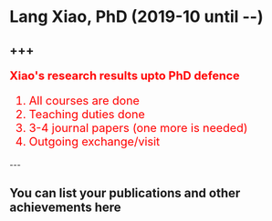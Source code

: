 # Lang Xiao, PhD (2019-10 until --)

+++
---
<span style = "color:red; font-weight: 5400; font-size: 20px" >
                                                            
**Xiao's research results upto PhD defence**

1. All courses are done
2. Teaching duties done
3. 3-4 journal papers (one more is needed)
3. Outgoing exchange/visit

</span>
---

## You can list your publications and other achievements here



                                                            